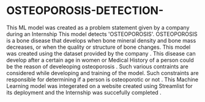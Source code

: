 # OSTEOPOROSIS-DETECTION-
This ML model was created as a problem statement given by a company during an Internship
This model detects 'OSTEOPOROSIS'. 
OSTEOPOROSIS is a bone disease that develops when bone mineral density and bone mass decreases, or when the quality or structure of bone changes.
This model was created using the dataset provided by the company .
This disease can develop after a certain age in women or Medical History of a person could be the reason of develeoping osteoporosis .
Such various contraints are considered while developing and training of the model.
Such constraints are responsible for determining if a person is osteoporotic or not .
This Machine Learning model was integerated on a website created using Streamlist for its deployment and the Internship was succefully completed .
